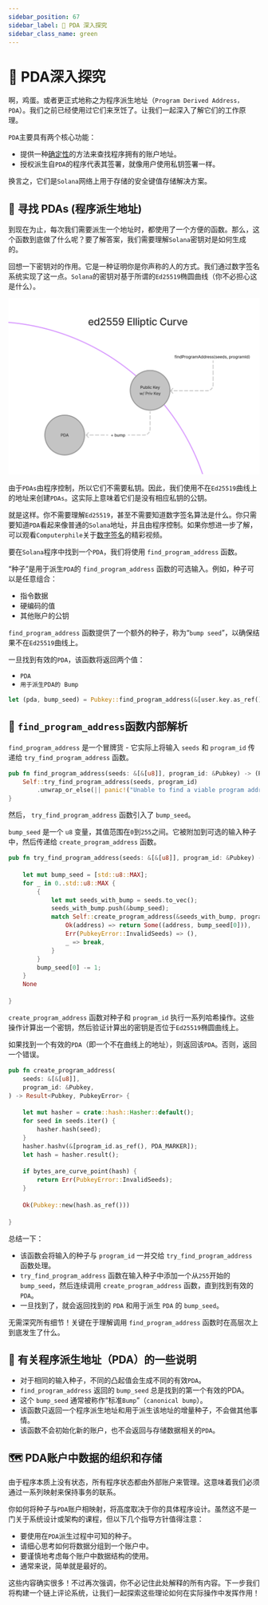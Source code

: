 ```yaml
---
sidebar_position: 67
sidebar_label: 🧐 PDA 深入探究
sidebar_class_name: green
---
```


# 🧐 PDA深入探究

啊，鸡蛋。或者更正式地称之为程序派生地址（`Program Derived Address，PDA`）。我们之前已经使用过它们来烹饪了。让我们一起深入了解它们的工作原理。

`PDA`主要具有两个核心功能：

- 提供一种[确定性](https://www.google.com.hk/search?q=define+deterministic&utm_source=buildspace.so&utm_medium=buildspace_project)的方法来查找程序拥有的账户地址。
- 授权派生自`PDA`的程序代表其签署，就像用户使用私钥签署一样。

换言之，它们是`Solana`网络上用于存储的安全键值存储解决方案。

## 🔎 寻找 PDAs (程序派生地址)

到现在为止，每次我们需要派生一个地址时，都使用了一个方便的函数。那么，这个函数到底做了什么呢？要了解答案，我们需要理解`Solana`密钥对是如何生成的。

回想一下密钥对的作用。它是一种证明你是你声称的人的方式。我们通过数字签名系统实现了这一点。`Solana`的密钥对基于所谓的`Ed25519`椭圆曲线（你不必担心这是什么）。

![](./img/pda.png)

由于`PDAs`由程序控制，所以它们不需要私钥。因此，我们使用不在`Ed25519`曲线上的地址来创建`PDAs`。这实际上意味着它们是没有相应私钥的公钥。

就是这样。你不需要理解`Ed25519`，甚至不需要知道数字签名算法是什么。你只需要知道`PDA`看起来像普通的`Solana`地址，并且由程序控制。如果你想进一步了解，可以观看`Computerphile`关于[数字签名](https://www.youtube.com/watch?v=s22eJ1eVLTU&utm_source=buildspace.so&utm_medium=buildspace_project)的精彩视频。

要在`Solana`程序中找到一个`PDA`，我们将使用 `find_program_address` 函数。

“种子”是用于派生`PDA`的 `find_program_address` 函数的可选输入。例如，种子可以是任意组合：

- 指令数据
- 硬编码的值
- 其他账户的公钥

`find_program_address` 函数提供了一个额外的种子，称为“`bump seed`”，以确保结果不在`Ed25519`曲线上。

一旦找到有效的`PDA`，该函数将返回两个值：

- `PDA`
- `用于派生PDA的 Bump`


```rust
let (pda, bump_seed) = Pubkey::find_program_address(&[user.key.as_ref(), user_input.as_bytes().as_ref(), "SEED".as_bytes()], program_id);
```

## 🍳 `find_program_address`函数内部解析

`find_program_address` 是一个冒牌货 - 它实际上将输入 `seeds` 和 `program_id` 传递给 `try_find_program_address` 函数。

```rust
pub fn find_program_address(seeds: &[&[u8]], program_id: &Pubkey) -> (Pubkey, u8) {
    Self::try_find_program_address(seeds, program_id)
        .unwrap_or_else(|| panic!("Unable to find a viable program address bump seed"));
}
```

然后， `try_find_program_address` 函数引入了 `bump_seed`。

`bump_seed` 是一个 `u8` 变量，其值范围在`0`到`255`之间。它被附加到可选的输入种子中，然后传递给 `create_program_address` 函数。

```rust
pub fn try_find_program_address(seeds: &[&[u8]], program_id: &Pubkey) -> Option<(Pubkey, u8)> {

    let mut bump_seed = [std::u8::MAX];
    for _ in 0..std::u8::MAX {
        {
            let mut seeds_with_bump = seeds.to_vec();
            seeds_with_bump.push(&bump_seed);
            match Self::create_program_address(&seeds_with_bump, program_id) {
                Ok(address) => return Some((address, bump_seed[0])),
                Err(PubkeyError::InvalidSeeds) => (),
                _ => break,
            }
        }
        bump_seed[0] -= 1;
    }
    None

}
```

`create_program_address` 函数对种子和 `program_id` 执行一系列哈希操作。这些操作计算出一个密钥，然后验证计算出的密钥是否位于`Ed25519`椭圆曲线上。

如果找到一个有效的`PDA`（即一个不在曲线上的地址），则返回该`PDA`。否则，返回一个错误。

```rust
pub fn create_program_address(
    seeds: &[&[u8]],
    program_id: &Pubkey,
) -> Result<Pubkey, PubkeyError> {

    let mut hasher = crate::hash::Hasher::default();
    for seed in seeds.iter() {
        hasher.hash(seed);
    }
    hasher.hashv(&[program_id.as_ref(), PDA_MARKER]);
    let hash = hasher.result();

    if bytes_are_curve_point(hash) {
        return Err(PubkeyError::InvalidSeeds);
    }

    Ok(Pubkey::new(hash.as_ref()))

}
```

总结一下：

- 该函数会将输入的种子与 `program_id` 一并交给 `try_find_program_address` 函数处理。
- `try_find_program_address` 函数在输入种子中添加一个从`255`开始的 `bump_seed`，然后连续调用 `create_program_address` 函数，直到找到有效的`PDA`。
- 一旦找到了，就会返回找到的 `PDA` 和用于派生 `PDA` 的 `bump_seed`。

无需深究所有细节！关键在于理解调用 `find_program_address` 函数时在高层次上到底发生了什么。

## 🤔 有关程序派生地址（PDA）的一些说明

- 对于相同的输入种子，不同的凸起值会生成不同的有效`PDA`。
- `find_program_address` 返回的 `bump_seed` 总是找到的第一个有效的PDA。
- 这个 `bump_seed` 通常被称作“标准`Bump`”（`canonical bump`）。
- 该函数只返回一个程序派生地址和用于派生该地址的增量种子，不会做其他事情。
- 该函数不会初始化新的账户，也不会返回与存储数据相关的`PDA`。

## 🗺 PDA账户中数据的组织和存储

由于程序本质上没有状态，所有程序状态都由外部账户来管理。这意味着我们必须通过一系列映射来保持事务的联系。

你如何将种子与`PDA`账户相映射，将高度取决于你的具体程序设计。虽然这不是一门关于系统设计或架构的课程，但以下几个指导方针值得注意：

- 要使用在`PDA`派生过程中可知的种子。
- 请细心思考如何将数据分组到一个账户中。
- 要谨慎地考虑每个账户中数据结构的使用。
- 通常来说，简单就是最好的。

这些内容确实很多！不过再次强调，你不必记住此处解释的所有内容。下一步我们将构建一个链上评论系统，让我们一起探索这些理论如何在实际操作中发挥作用！
